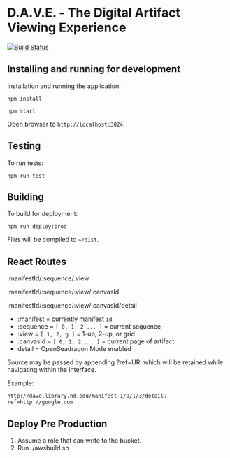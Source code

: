 # D.A.V.E. - The Digital Artifact Viewing Experience
[![Build Status](https://travis-ci.org/ndlib/dave.svg?branch=master)](https://travis-ci.org/ndlib/dave)

## Installing and running for development

Installation and running the application:

`npm install`

`npm start`

Open browser to `http://localhost:3024`.

## Testing

To run tests:

`npm run test`

## Building

To build for deployment:

`npm run deploy:prod`

Files will be compiled to `~/dist`.

## React Routes

:manifestId/:sequence/:view

:manifestId/:sequence/:view/:canvasId

:manifestId/:sequence/:view/:canvasId/detail

 * :manifest = currently manifest `id`
 * :sequence = `[ 0, 1, 2 ... ]` = current sequence
 * :view = `[ 1, 2, g ]` = 1-up, 2-up, or grid
 * :canvasId = `[ 0, 1, 2 ... ]` = current page of artifact
 * detail = OpenSeadragon Mode enabled

Source may be passed by appending ?ref=URI which will be retained while navigating within the interface.

Example:

` http://dave.library.nd.edu/manifest-1/0/1/3/detail?ref=http://google.com
`

## Deploy Pre Production

1.  Assume a role that can write to the bucket.
2.  Run ./awsbuild.sh
